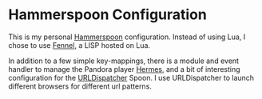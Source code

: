 # Hammerspoon Configuration

This is my personal [Hammerspoon](https://www.hammerspoon.org/) configuration. Instead of using
Lua, I chose to use [Fennel](https://fennel-lang.org/), a LISP hosted on Lua.

In addition to a few simple key-mappings, there is a module and event handler to manage the Pandora
player [Hermes](https://hermesapp.org/), and a bit of interesting configuration for the
[URLDispatcher](http://www.hammerspoon.org/Spoons/URLDispatcher.html) Spoon. I use URLDispatcher to
launch different browsers for different url patterns.
